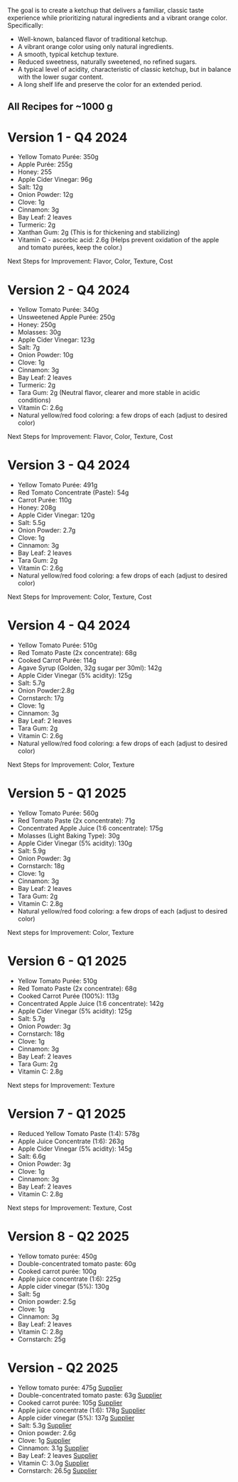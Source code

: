 The goal is to create a ketchup that delivers a familiar, classic taste experience while prioritizing natural ingredients and a vibrant orange color. Specifically:

* Well-known, balanced flavor of traditional ketchup.
* A vibrant orange color using only natural ingredients.
* A smooth, typical ketchup texture.
* Reduced sweetness, naturally sweetened, no refined sugars.
* A typical level of acidity, characteristic of classic ketchup, but in balance with the lower sugar content.
* A long shelf life and preserve the color for an extended period.

## All Recipes for ~1000 g

# Version 1 - Q4 2024

- Yellow Tomato Purée: 350g
- Apple Purée: 255g
- Honey: 255
- Apple Cider Vinegar: 96g
- Salt: 12g
- Onion Powder: 12g
- Clove: 1g
- Cinnamon: 3g
- Bay Leaf: 2 leaves
- Turmeric: 2g
- Xanthan Gum: 2g (This is for thickening and stabilizing)
- Vitamin C - ascorbic acid: 2.6g (Helps prevent oxidation of the apple and tomato purées, keep the color.)

Next Steps for Improvement: Flavor, Color, Texture, Cost

# Version 2 - Q4 2024

- Yellow Tomato Purée: 340g
- Unsweetened Apple Purée: 250g
- Honey: 250g
- Molasses: 30g
- Apple Cider Vinegar: 123g
- Salt: 7g
- Onion Powder: 10g
- Clove: 1g
- Cinnamon: 3g
- Bay Leaf: 2 leaves
- Turmeric: 2g
- Tara Gum: 2g (Neutral flavor, clearer and more stable in acidic conditions)
- Vitamin C: 2.6g
- Natural yellow/red food coloring: a few drops of each (adjust to desired color)

Next Steps for Improvement: Flavor, Color, Texture, Cost

# Version 3 - Q4 2024

- Yellow Tomato Purée: 491g
- Red Tomato Concentrate (Paste): 54g
- Carrot Purée: 110g
- Honey: 208g
- Apple Cider Vinegar: 120g
- Salt: 5.5g
- Onion Powder: 2.7g
- Clove: 1g
- Cinnamon: 3g
- Bay Leaf: 2 leaves
- Tara Gum: 2g
- Vitamin C: 2.6g
- Natural yellow/red food coloring: a few drops of each (adjust to desired color)

Next Steps for Improvement: Color, Texture, Cost

# Version 4 - Q4 2024

- Yellow Tomato Purée: 510g
- Red Tomato Paste (2x concentrate): 68g
- Cooked Carrot Purée: 114g
- Agave Syrup (Golden, 32g sugar per 30ml): 142g
- Apple Cider Vinegar (5% acidity): 125g
- Salt: 5.7g
- Onion Powder:2.8g
- Cornstarch: 17g
- Clove: 1g
- Cinnamon: 3g
- Bay Leaf: 2 leaves
- Tara Gum: 2g
- Vitamin C: 2.6g
- Natural yellow/red food coloring: a few drops of each (adjust to desired color)

Next Steps for Improvement: Color, Texture

# Version 5 - Q1 2025

- Yellow Tomato Purée: 560g
- Red Tomato Paste (2x concentrate): 71g
- Concentrated Apple Juice (1:6 concentrate): 175g
- Molasses (Light Baking Type): 30g
- Apple Cider Vinegar (5% acidity): 130g
- Salt: 5.9g
- Onion Powder: 3g
- Cornstarch: 18g
- Clove: 1g
- Cinnamon: 3g
- Bay Leaf: 2 leaves
- Tara Gum: 2g
- Vitamin C: 2.8g
- Natural yellow/red food coloring: a few drops of each (adjust to desired color)

Next steps for Improvement: Color, Texture

# Version 6 - Q1 2025

- Yellow Tomato Purée: 510g
- Red Tomato Paste (2x concentrate): 68g
- Cooked Carrot Purée (100%): 113g
- Concentrated Apple Juice (1:6 concentrate): 142g
- Apple Cider Vinegar (5% acidity): 125g
- Salt: 5.7g
- Onion Powder: 3g
- Cornstarch: 18g
- Clove: 1g
- Cinnamon: 3g
- Bay Leaf: 2 leaves
- Tara Gum: 2g
- Vitamin C: 2.8g

Next steps for Improvement: Texture

# Version 7 - Q1 2025

- Reduced Yellow Tomato Paste (1:4): 578g
- Apple Juice Concentrate (1:6): 263g
- Apple Cider Vinegar (5% acidity): 145g
- Salt: 6.6g
- Onion Powder: 3g
- Clove: 1g
- Cinnamon: 3g
- Bay Leaf: 2 leaves
- Vitamin C: 2.8g

Next steps for Improvement: Texture, Cost

# Version 8  - Q2 2025

- Yellow tomato purée: 450g 
- Double-concentrated tomato paste: 60g 
- Cooked carrot purée: 100g 
- Apple juice concentrate (1:6): 225g 
- Apple cider vinegar (5%): 130g 
- Salt: 5g 
- Onion powder: 2.5g 
- Clove: 1g 
- Cinnamon: 3g 
- Bay Leaf: 2 leaves 
- Vitamin C: 2.8g
- Cornstarch: 25g 

# Version  - Q2 2025

- Yellow tomato purée: 475g [Supplier](https://github.com/bahuwrihi/Sats-Ketchup/blob/main/Supply%20Chain%20&%20Compliance/Ingredients/Suppliers.md)
- Double-concentrated tomato paste: 63g [Supplier](https://github.com/bahuwrihi/Sats-Ketchup/blob/main/Supply%20Chain%20&%20Compliance/Ingredients/Suppliers.md)
- Cooked carrot purée: 105g [Supplier](https://github.com/bahuwrihi/Sats-Ketchup/blob/main/Supply%20Chain%20&%20Compliance/Ingredients/Suppliers.md)
- Apple juice concentrate (1:6): 178g [Supplier](https://github.com/bahuwrihi/Sats-Ketchup/blob/main/Supply%20Chain%20&%20Compliance/Ingredients/Suppliers.md)
- Apple cider vinegar (5%): 137g [Supplier](https://github.com/bahuwrihi/Sats-Ketchup/blob/main/Supply%20Chain%20&%20Compliance/Ingredients/Suppliers.md)
- Salt: 5.3g [Supplier](https://github.com/bahuwrihi/Sats-Ketchup/blob/main/Supply%20Chain%20&%20Compliance/Ingredients/Suppliers.md)
- Onion powder: 2.6g
- Clove: 1g [Supplier](https://github.com/bahuwrihi/Sats-Ketchup/blob/main/Supply%20Chain%20&%20Compliance/Ingredients/Suppliers.md)
- Cinnamon: 3.1g [Supplier](https://github.com/bahuwrihi/Sats-Ketchup/blob/main/Supply%20Chain%20&%20Compliance/Ingredients/Suppliers.md)
- Bay Leaf: 2 leaves [Supplier](https://github.com/bahuwrihi/Sats-Ketchup/blob/main/Supply%20Chain%20&%20Compliance/Ingredients/Suppliers.md)
- Vitamin C: 3.0g [Supplier](https://github.com/bahuwrihi/Sats-Ketchup/blob/main/Supply%20Chain%20&%20Compliance/Ingredients/Suppliers.md)
- Cornstarch: 26.5g [Supplier](https://github.com/bahuwrihi/Sats-Ketchup/blob/main/Supply%20Chain%20&%20Compliance/Ingredients/Suppliers.md)
